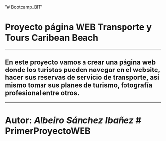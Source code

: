 "# Bootcamp_BIT" 
# **Proyecto página WEB Transporte y Tours Caribean Beach**
---
## En este proyecto vamos a crear una página web donde los turistas pueden navegar en el website, hacer sus reservas de servicio de transporte, así mismo tomar sus planes de turismo, fotografía profesional entre otros.
---
# Autor: *Albeiro Sánchez Ibañez* # PrimerProyectoWEB
